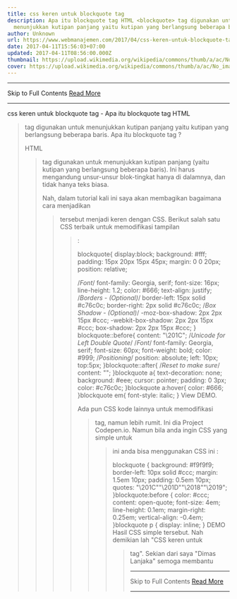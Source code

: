 ```yaml
---
title: css keren untuk blockquote tag
description: Apa itu blockquote tag HTML <blockquote> tag digunakan untuk
  menunjukkan kutipan panjang yaitu kutipan yang berlangsung beberapa baris.
author: Unknown
url: https://www.webmanajemen.com/2017/04/css-keren-untuk-blockquote-tag.html
date: 2017-04-11T15:56:03+07:00
updated: 2017-04-11T08:56:00.000Z
thumbnail: https://upload.wikimedia.org/wikipedia/commons/thumb/a/ac/No_image_available.svg/2048px-No_image_available.svg.png
cover: https://upload.wikimedia.org/wikipedia/commons/thumb/a/ac/No_image_available.svg/2048px-No_image_available.svg.png
---
```


<hr/> Skip to Full Contents <a href="https://www.webmanajemen.com/2017/04/css-keren-untuk-blockquote-tag.html" rel="follow" class="button" id="read-more">Read More</a> <hr/> css keren untuk blockquote tag - Apa itu blockquote tag HTML <blockquote> tag digunakan untuk menunjukkan kutipan panjang yaitu kutipan yang berlangsung beberapa baris. Apa itu blockquote tag ? 

HTML <blockquote> tag digunakan untuk menunjukkan kutipan panjang (yaitu kutipan yang berlangsung beberapa baris). Ini harus mengandung unsur-unsur blok-tingkat hanya di dalamnya, dan tidak hanya teks biasa.

Nah, dalam tutorial kali ini saya akan membagikan bagaimana cara menjadikan <blockquote> tersebut menjadi keren dengan CSS. Berikut salah satu CSS terbaik untuk memodifikasi tampilan <blockquote> :




blockquote{
  display:block;
  background: #fff;
  padding: 15px 20px 15px 45px;
  margin: 0 0 20px;
  position: relative;
  
  /*Font*/
  font-family: Georgia, serif;
  font-size: 16px;
  line-height: 1.2;
  color: #666;
  text-align: justify;
  /*Borders - (Optional)*/
  border-left: 15px solid #c76c0c;
  border-right: 2px solid #c76c0c;
  /*Box Shadow - (Optional)*/
  -moz-box-shadow: 2px 2px 15px #ccc;
  -webkit-box-shadow: 2px 2px 15px #ccc;
  box-shadow: 2px 2px 15px #ccc;
}
blockquote::before{
  content: "\201C"; /*Unicode for Left Double Quote*/
  /*Font*/
  font-family: Georgia, serif;
  font-size: 60px;
  font-weight: bold;
  color: #999;
  /*Positioning*/
  position: absolute;
  left: 10px;
  top:5px;
}blockquote::after{
  /*Reset to make sure*/
  content: "";
}blockquote a{
  text-decoration: none;
  background: #eee;
  cursor: pointer;
  padding: 0 3px;
  color: #c76c0c;
}blockquote a:hover{
 color: #666;
}blockquote em{
  font-style: italic;
}
View DEMO.

Ada pun CSS kode lainnya untuk memodifikasi <blockquote> tag, namun lebih rumit. Ini dia Project Codepen.io.
Namun bila anda ingin CSS yang simple untuk <blockquote> ini anda bisa menggunakan CSS ini :

blockquote {
  background: #f9f9f9;
  border-left: 10px solid #ccc;
  margin: 1.5em 10px;
  padding: 0.5em 10px;
  quotes: "\201C""\201D""\2018""\2019";
}blockquote:before {
  color: #ccc;
  content: open-quote;
  font-size: 4em;
  line-height: 0.1em;
  margin-right: 0.25em;
  vertical-align: -0.4em;
}blockquote p {
  display: inline;
}
DEMO Hasil CSS simple tersebut.
Nah demikian lah "CSS keren untuk <blockquote> tag". Sekian dari saya "Dimas Lanjaka" semoga membantu <hr/> Skip to Full Contents <a href="https://www.webmanajemen.com/2017/04/css-keren-untuk-blockquote-tag.html" rel="follow" class="button" id="read-more">Read More</a> <hr/>